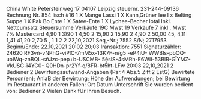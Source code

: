 China White Petersteinweg 17 04107 Leipzig steuernr. 231-244-09136 Rechnung Nr. 854 lisch #16 1 X Mange Lassi 1 X Kann,Grüner lee I x Belting Suppe 1 X Pak Bo Ente 1 X Satee-Ente 1 X Lychee-Becher lotal Inkl. Nettcumsatz Steuersumme Verkäufe 19C Mwst 19 Verkäufe 7 inkl . Mwst 7% Mastercard 4,90 1 3)90 1 4,50 2 15,90 2 15,90 2 4,90 2 50,00 45, 4,11 1,41 41,20 2,70 5 , 1 1 2 2 22,10,2021 Seq,-Nr.; 7552 S/N; 2717953 Beginn/Ende: 22.10,2021 20:02 20;03 Iransaktion: 7551 Signaturzähler: 24620 RF3vň-vNPhG-viPlC-7mM5x-13K7F-n/g5 -eP4iU- WWBIs-pbOQ-uoIWq-znBQL-sňJzc-pep+b-USCMB- 5ệslS-4sMRh-E6Wlĩ-53BlR-GĨYMZ-VkUSG-ĩ4YC0- Q0HDn-pr2Yf-q/8FR-bt5ht-LFw 20:03 22,10,2021 2 Bediener 2 Bewirtungsaufwand-Angaben (Par.4 Abs.5 Ziff.2 EstG) Bewirtete Person(en); AnlaB der Bewirtung; Höhe der Aufwendungen; bei Bewirtung Im Restaurant in anderen Fallen: Ort Datum Unterschrift Sie wurden bedient von: Bediener 2 Vielen Dank fUr Ihren Besuch.